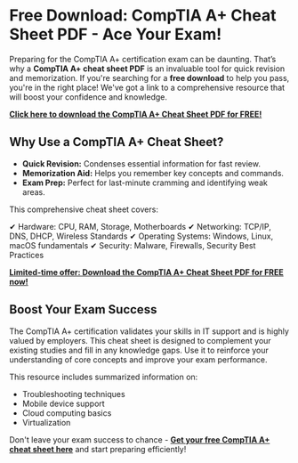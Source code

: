 # Free Download: CompTIA A+ Cheat Sheet PDF - Ace Your Exam!

Preparing for the CompTIA A+ certification exam can be daunting. That’s why a **CompTIA A+ cheat sheet PDF** is an invaluable tool for quick revision and memorization. If you're searching for a **free download** to help you pass, you're in the right place! We've got a link to a comprehensive resource that will boost your confidence and knowledge.

[**Click here to download the CompTIA A+ Cheat Sheet PDF for FREE!**](https://udemywork.com/comptia-a-cheat-sheet-pdf)

## Why Use a CompTIA A+ Cheat Sheet?

*   **Quick Revision:** Condenses essential information for fast review.
*   **Memorization Aid:** Helps you remember key concepts and commands.
*   **Exam Prep:** Perfect for last-minute cramming and identifying weak areas.

This comprehensive cheat sheet covers:

✔ Hardware: CPU, RAM, Storage, Motherboards
✔ Networking: TCP/IP, DNS, DHCP, Wireless Standards
✔ Operating Systems: Windows, Linux, macOS fundamentals
✔ Security: Malware, Firewalls, Security Best Practices

[**Limited-time offer: Download the CompTIA A+ Cheat Sheet PDF for FREE now!**](https://udemywork.com/comptia-a-cheat-sheet-pdf)

## Boost Your Exam Success

The CompTIA A+ certification validates your skills in IT support and is highly valued by employers. This cheat sheet is designed to complement your existing studies and fill in any knowledge gaps. Use it to reinforce your understanding of core concepts and improve your exam performance.

This resource includes summarized information on:

*   Troubleshooting techniques
*   Mobile device support
*   Cloud computing basics
*   Virtualization

Don't leave your exam success to chance - **[Get your free CompTIA A+ cheat sheet here](https://udemywork.com/comptia-a-cheat-sheet-pdf)** and start preparing efficiently!

